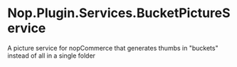 # Nop.Plugin.Services.BucketPictureService
A picture service for nopCommerce that generates thumbs in "buckets" instead of all in a single folder
